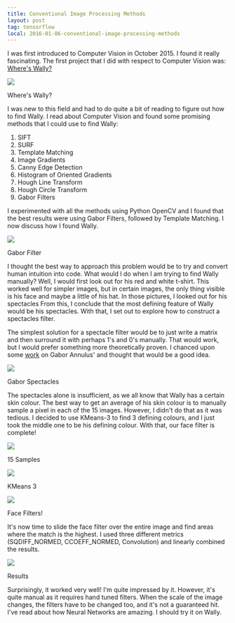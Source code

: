 ```yaml
---
title: Conventional Image Processing Methods
layout: post
tag: tensorflow
local: 2016-01-06-conventional-image-processing-methods
---
```


I was first introduced to Computer Vision in October 2015. I found it really fascinating. The first project that I did with respect to Computer Vision was: <a href="https://en.wikipedia.org/wiki/Where%27s_Wally%3F">Where's Wally?</a>

<div class="image-wrapper">
<img src="/images/{{page.local}}/1.jpg">
<p class="image-caption">Where's Wally?</p>
</div>

I was new to this field and had to do quite a bit of reading to figure out how to find Wally. I read about Computer Vision and found some promising methods that I could use to find Wally:

<ol>
	<li>SIFT</li>
	<li>SURF</li>
	<li>Template Matching</li>
	<li>Image Gradients</li>
	<li>Canny Edge Detection</li>
	<li>Histogram of Oriented Gradients</li>
	<li>Hough Line Transform</li>
	<li>Hough Circle Transform</li>
	<li>Gabor Filters</li>
</ol>

I experimented with all the methods using Python OpenCV and I found that the best results were using Gabor Filters, followed by Template Matching. I now discuss how I found Wally.

<div class="image-wrapper">
<img src="/images/{{page.local}}/3.jpg">
<p class="image-caption">Gabor Filter</p>
</div>

I thought the best way to approach this problem would be to try and convert human intuition into code. What would I do when I am trying to find Wally manually? Well, I would first look out for his red and white t-shirt. This worked well for simpler images, but in certain images, the only thing visible is his face and maybe a little of his hat. In those pictures, I looked out for his spectacles From this, I conclude that the most defining feature of Wally would be his spectacles. With that, I set out to explore how to construct a spectacles filter.

The simplest solution for a spectacle filter would be to just write a matrix and then surround it with perhaps 1's and 0's manually. That would work, but I would prefer something more theoretically proven. I chanced upon some <a href="http://www.bmva.org/bmvc/2011/proceedings/paper108/paper108.pdf">work</a> on Gabor Annulus' and thought that would be a good idea.

<div class="image-wrapper">
<img src="/images/{{page.local}}/2.jpg">
<p class="image-caption">Gabor Spectacles</p>
</div>

The spectacles alone is insufficient, as we all know that Wally has a certain skin colour. The best way to get an average of his skin colour is to manually sample a pixel in each of the 15 images. However, I didn't do that as it was tedious. I decided to use KMeans-3 to find 3 defining colours, and I just took the middle one to be his defining colour. With that, our face filter is complete!

<div class="image-wrapper">
<img src="/images/{{page.local}}/4.jpg">
<p class="image-caption">15 Samples</p>
</div>

<div class="image-wrapper">
<img src="/images/{{page.local}}/5.jpg">
<p class="image-caption">KMeans 3</p>
</div>

<div class="image-wrapper">
<img src="/images/{{page.local}}/6.jpg">
<p class="image-caption">Face Filters!</p>
</div>

It's now time to slide the face filter over the entire image and find areas where the match is the highest. I used three different metrics (SQDIFF_NORMED, CCOEFF_NORMED, Convolution) and linearly combined the results.

<div class="image-wrapper">
<img src="/images/{{page.local}}/7.jpg">
<p class="image-caption">Results</p>
</div>

Surprisingly, it worked very well! I'm quite impressed by it. However, it's quite manual as it requires hand tuned filters. When the scale of the image changes, the filters have to be changed too, and it's not a guaranteed hit. I've read about how Neural Networks are amazing. I should try it on Wally.





